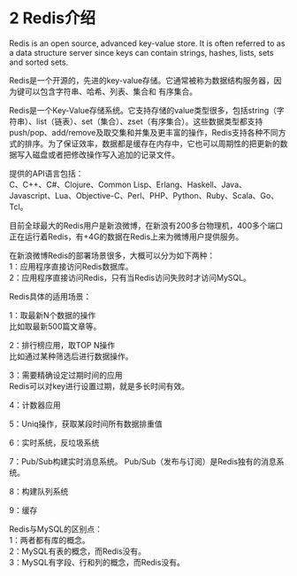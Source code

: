 # 2 Redis介绍

Redis is an open source, advanced key-value store. It is often referred to as a data structure server since keys can contain strings, hashes, lists, sets and sorted sets.  

Redis是一个开源的，先进的key-value存储。它通常被称为数据结构服务器，因为键可以包含字符串、哈希、列表、集合和 有序集合。

Redis是一个Key-Value存储系统。它支持存储的value类型很多，包括string（字符串）、list（链表）、set（集合）、zset（有序集合）。这些数据类型都支持push/pop、add/remove及取交集和并集及更丰富的操作，Redis支持各种不同方式的排序。为了保证效率，数据都是缓存在内存中，它也可以周期性的把更新的数据写入磁盘或者把修改操作写入追加的记录文件。

提供的API语言包括：  
C、C++、C#、Clojure、Common Lisp、Erlang、Haskell、Java、Javascript、Lua、Objective-C、Perl、PHP、Python、Ruby、Scala、Go、Tcl。

目前全球最大的Redis用户是新浪微博，在新浪有200多台物理机，400多个端口正在运行着Redis，有+4G的数据在Redis上来为微博用户提供服务。  

在新浪微博Redis的部署场景很多，大概可以分为如下两种：  
1：应用程序直接访问Redis数据库。  
2：应用程序直接访问Redis，只有当Redis访问失败时才访问MySQL。

Redis具体的适用场景：  

1：取最新N个数据的操作  
比如取最新500篇文章等。  

2：排行榜应用，取TOP N操作  
比如通过某种筛选后进行数据操作。  

3：需要精确设定过期时间的应用  
Redis可以对key进行设置过期，就是多长时间有效。  

4：计数器应用  

5：Uniq操作，获取某段时间所有数据排重值  

6：实时系统，反垃圾系统  

7：Pub/Sub构建实时消息系统。
Pub/Sub（发布与订阅）是Redis独有的消息系统。  

8：构建队列系统  

9：缓存

Redis与MySQL的区别点：  
1：两者都有库的概念。  
2：MySQL有表的概念，而Redis没有。  
3：MySQL有字段、行和列的概念，而Redis没有。  
